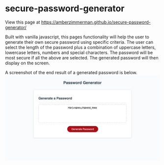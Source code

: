# secure-password-generator

View this page at https://amberzimmerman.github.io/secure-password-generator/

Built with vanilla javascript, this pages functionality will help the user to generate their own secure password using specific criteria. The user can select the length of the password plus a combination of uppercase letters, lowercase letters, numbers and special characters. The password will be most secure if all the above are selected. The generated password will then display on the screen.

A screenshot of the end result of a generated password is below.
![screen shot of password webpage with a completed password](./Assets/screenshot-of-generated-password.png)

